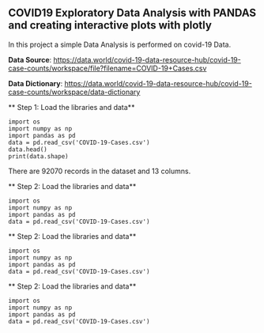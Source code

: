 ## COVID19 Exploratory Data Analysis with PANDAS and creating interactive plots with plotly

In this project a simple Data Analysis is performed on covid-19 Data.

**Data Source**: https://data.world/covid-19-data-resource-hub/covid-19-case-counts/workspace/file?filename=COVID-19+Cases.csv

**Data Dictionary**: https://data.world/covid-19-data-resource-hub/covid-19-case-counts/workspace/data-dictionary

** Step 1: Load the libraries and data**
``` 
import os
import numpy as np
import pandas as pd
data = pd.read_csv('COVID-19-Cases.csv')
data.head()
print(data.shape)
```

There are 92070 records in the dataset and 13 columns.

** Step 2: Load the libraries and data**
``` 
import os
import numpy as np
import pandas as pd
data = pd.read_csv('COVID-19-Cases.csv')
```
** Step 2: Load the libraries and data**
``` 
import os
import numpy as np
import pandas as pd
data = pd.read_csv('COVID-19-Cases.csv')
```
** Step 2: Load the libraries and data**
``` 
import os
import numpy as np
import pandas as pd
data = pd.read_csv('COVID-19-Cases.csv')
```

